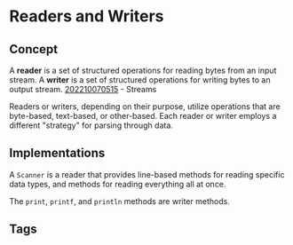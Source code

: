 # Readers and Writers 

## Concept
A **reader** is a set of structured operations for reading bytes from an input stream. A **writer** is a set of structured operations for writing bytes to an output stream.  [202210070515](../202210070515) - Streams  

Readers or writers, depending on their purpose, utilize operations that are byte-based, text-based, or other-based. Each reader or writer employs a different "strategy" for parsing through data.     

## Implementations 
A `Scanner` is a reader that provides line-based methods for reading specific data types, and methods for reading everything all at once.  

The `print`, `printf`, and `println` methods are writer methods.   

## Tags
